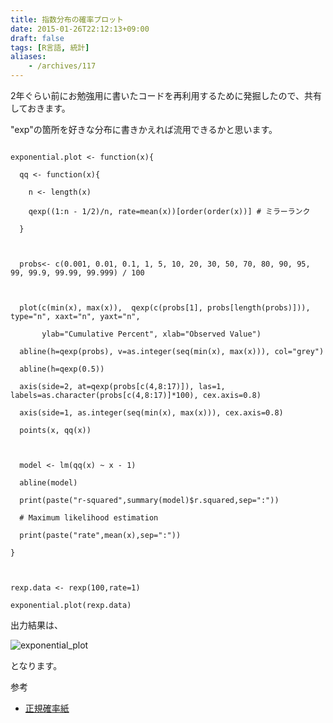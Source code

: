 ```yaml
---
title: 指数分布の確率プロット
date: 2015-01-26T22:12:13+09:00
draft: false
tags: [R言語, 統計]
aliases:
    - /archives/117
---
```


2年ぐらい前にお勉強用に書いたコードを再利用するために発掘したので、共有しておきます。
"exp"の箇所を好きな分布に書きかえれば流用できるかと思います。

~~~{.r}
exponential.plot <- function(x){
  qq <- function(x){
    n <- length(x)
    qexp((1:n - 1/2)/n, rate=mean(x))[order(order(x))] # ミラーランク
  }
  
  probs<- c(0.001, 0.01, 0.1, 1, 5, 10, 20, 30, 50, 70, 80, 90, 95, 99, 99.9, 99.99, 99.999) / 100
  
  plot(c(min(x), max(x)),  qexp(c(probs[1], probs[length(probs)])), type="n", xaxt="n", yaxt="n", 
       ylab="Cumulative Percent", xlab="Observed Value")
  abline(h=qexp(probs), v=as.integer(seq(min(x), max(x))), col="grey")
  abline(h=qexp(0.5))
  axis(side=2, at=qexp(probs[c(4,8:17)]), las=1, labels=as.character(probs[c(4,8:17)]*100), cex.axis=0.8)
  axis(side=1, as.integer(seq(min(x), max(x))), cex.axis=0.8)
  points(x, qq(x))
  
  model <- lm(qq(x) ~ x - 1)
  abline(model)
  print(paste("r-squared",summary(model)$r.squared,sep=":"))
  # Maximum likelihood estimation
  print(paste("rate",mean(x),sep=":"))
}

rexp.data <- rexp(100,rate=1)
exponential.plot(rexp.data)
~~~


出力結果は、

![exponential_plot](https://www.dropbox.com/s/el8mnconhuhgpuw/exponential_plot.png?dl=1)

となります。


参考

 * [正規確率紙](http://www.kogures.com/hitoshi/webtext/stat-seiki-kakuritushi/)

